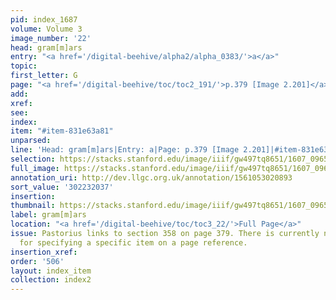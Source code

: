 ```yaml
---
pid: index_1687
volume: Volume 3
image_number: '22'
head: gram[m]ars
entry: "<a href='/digital-beehive/alpha2/alpha_0383/'>a</a>"
topic:
first_letter: G
page: "<a href='/digital-beehive/toc/toc2_191/'>p.379 [Image 2.201]</a>"
add:
xref:
see:
index:
item: "#item-831e63a81"
unparsed:
line: 'Head: gram[m]ars|Entry: a|Page: p.379 [Image 2.201]|#item-831e63a81'
selection: https://stacks.stanford.edu/image/iiif/gw497tq8651/1607_0965/1829,2037,398,165/full/0/default.jpg
full_image: https://stacks.stanford.edu/image/iiif/gw497tq8651/1607_0965/full/full/0/default.jpg
annotation_uri: http://dev.llgc.org.uk/annotation/1561053020893
sort_value: '302232037'
insertion:
thumbnail: https://stacks.stanford.edu/image/iiif/gw497tq8651/1607_0965/1829,2037,398,165/150,/0/default.jpg
label: gram[m]ars
location: "<a href='/digital-beehive/toc/toc3_22/'>Full Page</a>"
issue: Pastorius links to section 358 on page 379. There is currently no protocol
  for specifying a specific item on a page reference.
insertion_xref:
order: '506'
layout: index_item
collection: index2
---
```

